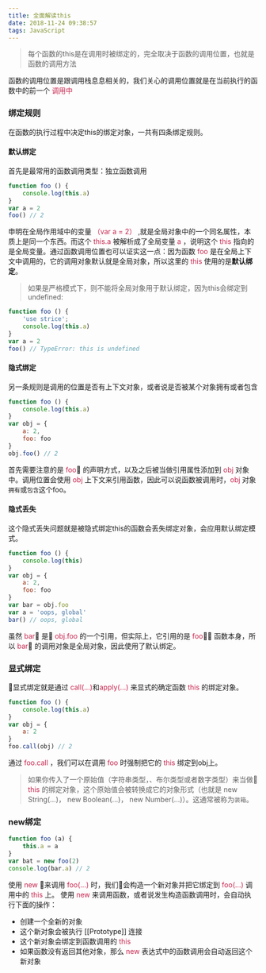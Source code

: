 ```yaml
---
title: 全面解读this
date: 2018-11-24 09:38:57
tags: JavaScript
---
```


> 每个函数的this是在调用时被绑定的，完全取决于函数的调用位置，也就是函数的调用方法

函数的调用位置是跟调用栈息息相关的，我们关心的调用位置就是在当前执行的函数中的前一个 <font color=#c7254e>调用中</font>

### 绑定规则
在函数的执行过程中决定this的绑定对象，一共有四条绑定规则。

#### 默认绑定
首先是最常用的函数调用类型：独立函数调用

```js
function foo () {
    console.log(this.a)
}
var a = 2
foo() // 2
```
申明在全局作用域中的变量 <font color=#c7254e>（var a = 2）</font> ,就是全局对象中的一个同名属性，本质上是同一个东西。而这个 <font color=#c7254e>this.a</font> 被解析成了全局变量 <font color=#c7254e>a</font> ，说明这个 <font color=#c7254e>this</font> 指向的是全局变量。通过函数调用位置也可以证实这一点：因为函数 <font color=#c7254e>foo</font> 是在全局上下文中调用的，它的调用对象默认就是全局对象，所以这里的 <font color=#c7254e>this</font> 使用的是**默认绑定**。

> 如果是严格模式下，则不能将全局对象用于默认绑定，因为this会绑定到undefined:

```js
function foo () {
    'use strice';
    console.log(this.a)
}
var a = 2
foo() // TypeError: this is undefined
```

#### 隐式绑定
另一条规则是调用的位置是否有上下文对象，或者说是否被某个对象拥有或者包含

```js
function foo () {
    console.log(this.a)
}
var obj = {
    a: 2,
    foo: foo
}
obj.foo() // 2
```

首先需要注意的是 <font color=#c7254e>foo</font> 的声明方式，以及之后被当做引用属性添加到 <font color=#c7254e>obj</font> 对象中。调用位置会使用 <font color=#c7254e>obj</font> 上下文来引用函数，因此可以说函数被调用时，<font color=#c7254e>obj</font> 对象`拥有`或`包含`这个foo。

#### 隐式丢失
这个隐式丢失问题就是被隐式绑定this的函数会丢失绑定对象，会应用默认绑定模式。

```js
function foo () {
    console.log(this)
}
var obj = {
    a: 2,
    foo: foo
}
var bar = obj.foo
var a = 'oops, global'
bar() // oops, global
```

虽然 <font color=#c7254e>bar</font> 是 <font color=#c7254e>obj.foo</font>  的一个引用，但实际上，它引用的是 <font color=#c7254e>foo</font> 函数本身，所以 <font color=#c7254e>bar</font> 的调用对象是全局对象，因此使用了默认绑定。

### 显式绑定
显式绑定就是通过 <font color=#c7254e>call(...)</font>和<font color=#c7254e>apply(...)</font> 来显式的确定函数 <font color=#c7254e>this</font> 的绑定对象。

```js
function foo () {
    console.log(this.a)
}
var obj = {
    a: 2
}
foo.call(obj) // 2
```
通过 <font color=#c7254e>foo.call</font> ，我们可以在调用 <font color=#c7254e>foo</font> 时强制把它的 <font color=#c7254e>this</font> 绑定到obj上。
> 如果你传入了一个原始值（字符串类型，、布尔类型或者数字类型）来当做 <font color=#c7254e>this</font> 的绑定对象，这个原始值会被转换成它的对象形式（也就是 new String(...)， new Boolean(...)， new Number(...)）。这通常被称为`装箱`。

### new绑定

```js
function foo (a) {
    this.a = a
}
var bat = new foo(2)
console.log(bar.a) // 2
```
使用 <font color=#c7254e>new</font> 来调用 <font color=#c7254e>foo(...)</font> 时，我们会构造一个新对象并把它绑定到 <font color=#c7254e>foo(...)</font> 调用中的 <font color=#c7254e>this</font> 上。
使用 <font color=#c7254e>new</font> 来调用函数，或者说发生构造函数调用时，会自动执行下面的操作：
* 创建一个全新的对象
* 这个新对象会被执行 [[Prototype]] 连接
* 这个新对象会绑定到函数调用的 <font color=#c7254e>this</font>
* 如果函数没有返回其他对象，那么 <font color=#c7254e>new</font> 表达式中的函数调用会自动返回这个新对象